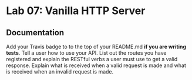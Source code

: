 # Lab 07: Vanilla HTTP Server

## Documentation
Add your Travis badge to to the top of your README.md **if you are writing tests**. Tell a user how to use your API. List out the routes you have registered and explain the RESTful verbs a user must use to get a valid response. Explain what is received when a valid request is made and what is received when an invalid request is made. 